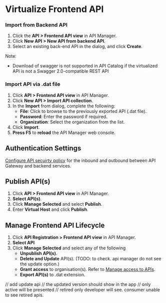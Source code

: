 # Virtualize Frontend API

### Import from Backend API

1. Click the **API > Frontend API view** in API Manager.
2. Click **New API > New API from backend API**.
3. Select an existing back-end API in the dialog, and click **Create**.

Note:

- Download of swagger is not supported in API Catalog if the virtualized API is not a Swagger 2.0-compatible REST API

### Import API via .dat file

1. Click **API > Frontend API view** in API Manager.
2. Click **New API > Import API collection**.
3. In the **Import** from dialog, complete the following:
   - **File**: Click to browse to the previously exported API (.dat file).
   - **Password**: Enter the password if required.
   - **Organization**: Select the organization from the list.
4. Click **Import**.
5. **Press F5** to **reload** the API Manager web console.

## Authentication Settings

[Configure API secuirty policy](/configue-api-security-policies/) for the inbound and outbound between API Gateway and backend services.

## Publish API(s)

1. Click **API > Frontend API view** in API Manager.
2. **Select API(s)**.
3. Click **Manage Selected** and select **Publish**.
4. Enter **Virtual Host** and click **Publish**.

## Manage Frontend API Lifecycle

1. Click **API Registration > Frontend API view** in API Manager.
2. **Select API**
3. Click **Manage Selected** and select any of the following
   - **Unpublish API(s)**.
   - **Delete and Update** API(s). (TODO: to check. api manager do not see the update option.)
   - **Grant access** to organisation(s). Refer to [Manage access to APIs](/publisher/manage-access-to-apis/).
   - **Export API(s)** to .dat extension.

// add update api
// the updated version should show in the app
// only active will be presented
// retired only developer will see. consumer unable to see retired apis.

